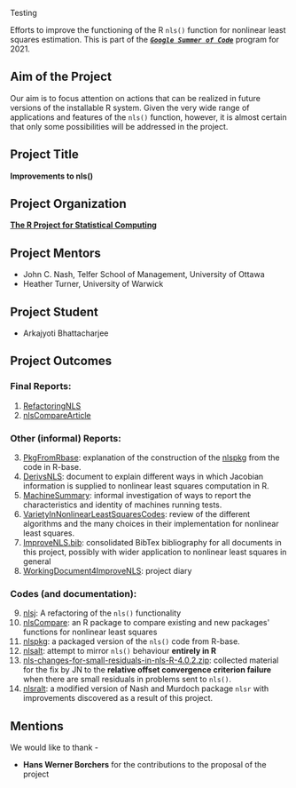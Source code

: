 Testing
<!--# Google Summer of Code, 2021: Improvements to nls()-->
Efforts to improve the functioning of the R `nls()` function for nonlinear least 
squares estimation. This is part of the [***`Google Summer of Code`***](https://summerofcode.withgoogle.com/) program for 2021.

## Aim of the Project
Our aim is to focus attention on actions that can be realized in future versions of the installable R system.
Given the very wide range of applications and features of the `nls()` function, however, it is almost certain that only some possibilities will be addressed in the project. 

## Project Title
**Improvements to nls()**

## Project Organization
[**The R Project for Statistical Computing**](https://www.r-project.org/)

## Project Mentors
- John C. Nash, Telfer School of Management, University of Ottawa
- Heather Turner, University of Warwick

## Project Student 
- Arkajyoti Bhattacharjee

## Project Outcomes
### **Final Reports:**
 
  1. [RefactoringNLS](https://gitlab.com/nashjc/improvenls/-/blob/master/RefactoringNLS.pdf)
  2. [nlsCompareArticle](https://github.com/ArkaB-DS/GSOC21-improveNLS/blob/master/nlsCompareArticle/nlsCompareArticle.pdf)

### **Other (informal) Reports:**
 
  3. [PkgFromRbase](https://github.com/ArkaB-DS/GSOC21-improveNLS/blob/master/PkgFromRbase.pdf): explanation of the construction of the [nlspkg](https://gitlab.com/nashjc/improvenls/-/tree/master/nlspkg) from the code in R-base.
  4. [DerivsNLS](https://github.com/ArkaB-DS/GSOC21-improveNLS/blob/master/DerivsNLS.pdf): document to explain different ways in which Jacobian information is supplied to nonlinear least squares computation in R.
  5. [MachineSummary](https://github.com/ArkaB-DS/GSOC21-improveNLS/blob/master/MachineSummary.pdf): informal investigation of ways to report the characteristics and identity of machines running tests.
  6. [VarietyInNonlinearLeastSquaresCodes](https://github.com/ArkaB-DS/GSOC21-improveNLS/blob/master/VarietyInNonlinearLeastSquaresCodes.pdf): review of the different algorithms and the many choices in their implementation for nonlinear least squares.
  7. [ImproveNLS.bib](https://github.com/ArkaB-DS/GSOC21-improveNLS/blob/master/ImproveNLS.bib): consolidated BibTex bibliography for all documents in this project, possibly with wider application to nonlinear least squares in general
  8. [WorkingDocument4ImproveNLS](https://github.com/ArkaB-DS/GSOC21-improveNLS/blob/master/WorkingDocument4ImproveNLS.pdf): project diary

### **Codes (and documentation):**
  
  9. [nlsj](https://github.com/ArkaB-DS/nlsj): A refactoring of the `nls()` functionality
  10. [nlsCompare](https://github.com/ArkaB-DS/nlsCompare): an R package to compare existing and new packages' functions for nonlinear least squares 
  11. [nlspkg](https://github.com/ArkaB-DS/GSOC21-improveNLS/tree/master/nlspkg): a packaged version of the `nls()` code from R-base.
  12. [nlsalt](https://github.com/ArkaB-DS/GSOC21-improveNLS/tree/master/nlsalt): attempt to mirror `nls()` behaviour **entirely in R**
  13. [nls-changes-for-small-residuals-in-nls-R-4.0.2.zip](https://github.com/ArkaB-DS/GSOC21-improveNLS/blob/master/nls-changes-for-small-residuals-in-nls-R-4.0.2.zip): collected material for the fix by JN to the **relative
offset convergence criterion failure** when there are small residuals in problems sent to `nls()`. 
  14. [nlsralt](https://github.com/ArkaB-DS/GSOC21-improveNLS/tree/master/nlsralt): a modified version of Nash and Murdoch package `nlsr` with improvements discovered as a result of this project.

## Mentions

We would like to thank -
- **Hans Werner Borchers** for the contributions to the proposal of the project

